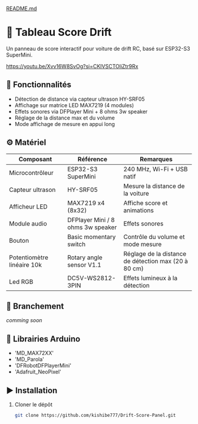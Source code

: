 [README.md](https://github.com/user-attachments/files/23140461/README.md)
# 🏁 Tableau Score Drift

Un panneau de score interactif pour voiture de drift RC, basé sur ESP32-S3 SuperMini.

https://youtu.be/Xvv16W8SvOg?si=CKIVSCTOliZtr9Rx

## 🚗 Fonctionnalités
- Détection de distance via capteur ultrason HY-SRF05  
- Affichage sur matrice LED MAX7219 (4 modules)  
- Effets sonores via DFPlayer Mini + 8 ohms 3w speaker  
- Réglage de la distance max et du volume  
- Mode affichage de mesure en appui long

## ⚙️ Matériel
| Composant | Référence | Remarques |
|------------|------------|------------|
| Microcontrôleur | ESP32-S3 SuperMini | 240 MHz, Wi-Fi + USB natif |
| Capteur ultrason | HY-SRF05 | Mesure la distance de la voiture |
| Afficheur LED | MAX7219 x4 (8x32)| Affiche score et animations |
| Module audio | DFPlayer Mini / 8 ohms 3w speaker | Effets sonores |
| Bouton | Basic momentary switch | Contrôle du volume et mode mesure |
| Potentiomètre linéaire 10k | Rotary angle sensor V1.1 | Réglage de la distance de détection max (20 à 80 cm)
| Led RGB | DC5V-WS2812-3PIN | Effets lumineux à la détection |

## 🔌 Branchement
*comming soon*

## 🧰 Librairies Arduino
- 'MD_MAX72XX'
- 'MD_Parola'
- 'DFRobotDFPlayerMini'
- 'Adafruit_NeoPixel'

## ▶️ Installation
1. Cloner le dépôt  
   ```bash
   git clone https://github.com/kishibe777/Drift-Score-Panel.git
